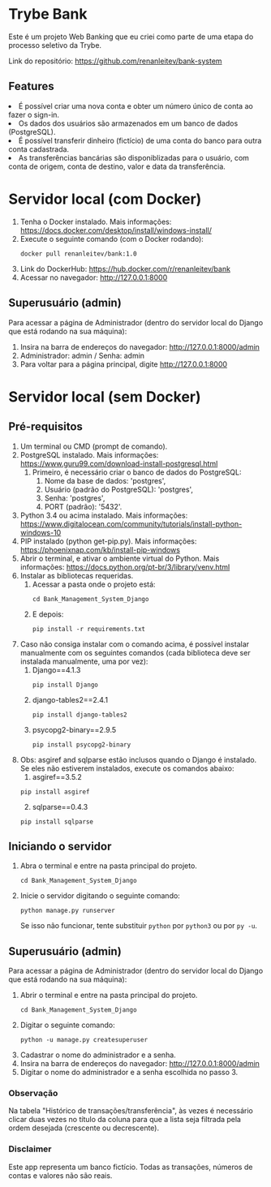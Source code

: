 # Trybe Bank
Este é um projeto Web Banking que eu criei como parte de uma etapa do processo seletivo da Trybe.

Link do repositório: https://github.com/renanleitev/bank-system

## Features
<li> É possível criar uma nova conta e obter um número único de conta ao fazer o sign-in.
<li> Os dados dos usuários são armazenados em um banco de dados (PostgreSQL). 
<li> É possível transferir dinheiro (fictício) de uma conta do banco para outra conta cadastrada.
<li> As transferências bancárias são disponiblizadas para o usuário, com conta de origem, conta de destino, valor e data da transferência.

<br/>

# Servidor local (com Docker)

1. Tenha o Docker instalado. Mais informações: https://docs.docker.com/desktop/install/windows-install/
2. Execute o seguinte comando (com o Docker rodando):
   ```
   docker pull renanleitev/bank:1.0
   ```
3. Link do DockerHub: https://hub.docker.com/r/renanleitev/bank
4. Acessar no navegador: http://127.0.0.1:8000
## Superusuário (admin)
Para acessar a página de Administrador (dentro do servidor local do Django que está rodando na sua máquina):

1. Insira na barra de endereços do navegador: http://127.0.0.1:8000/admin
2. Administrador: admin / Senha: admin
3. Para voltar para a página principal, digite http://127.0.0.1:8000

# Servidor local (sem Docker)

## Pré-requisitos
1. Um terminal ou CMD (prompt de comando).
2. PostgreSQL instalado. Mais informações: https://www.guru99.com/download-install-postgresql.html 
   1. Primeiro, é necessário criar o banco de dados do PostgreSQL:
      1. Nome da base de dados: 'postgres',
      2. Usuário (padrão do PostgreSQL): 'postgres',
      3. Senha: 'postgres',
      4. PORT (padrão): '5432'.
3. Python 3.4 ou acima instalado. Mais informações: https://www.digitalocean.com/community/tutorials/install-python-windows-10 
4. PIP instalado (python get-pip.py). Mais informações: https://phoenixnap.com/kb/install-pip-windows  
5. Abrir o terminal, e ativar o ambiente virtual do Python. Mais informações: https://docs.python.org/pt-br/3/library/venv.html
6. Instalar as bibliotecas requeridas.
   1. Acessar a pasta onde o projeto está:
        ```
        cd Bank_Management_System_Django
        ```
    1. E depois:
        ```
        pip install -r requirements.txt
        ```
7. Caso não consiga instalar com o comando acima, é possível instalar manualmente com os seguintes comandos (cada biblioteca deve ser instalada manualmente, uma por vez):
   1. Django==4.1.3
        ```
        pip install Django
        ```
   2. django-tables2==2.4.1
        ```
        pip install django-tables2
        ```
   3. psycopg2-binary==2.9.5
        ```
        pip install psycopg2-binary
        ```
8. Obs: asgiref and sqlparse estão inclusos quando o Django é instalado. Se eles não estiverem instalados, execute os comandos abaixo:
    1. asgiref==3.5.2
    ```
    pip install asgiref
    ```
    2. sqlparse==0.4.3
    ```
    pip install sqlparse
    ```
## Iniciando o servidor
1. Abra o terminal e entre na pasta principal do projeto.
    ```
    cd Bank_Management_System_Django
    ```
2. Inicie o servidor digitando o seguinte comando:
    ```
    python manage.py runserver
    ```
    Se isso não funcionar, tente substituir `python` por `python3` ou por `py -u`.

## Superusuário (admin)
Para acessar a página de Administrador (dentro do servidor local do Django que está rodando na sua máquina):

1. Abrir o terminal e entre na pasta principal do projeto.
    ```
    cd Bank_Management_System_Django
    ```
2. Digitar o seguinte comando:
    ```
    python -u manage.py createsuperuser
    ```
3. Cadastrar o nome do administrador e a senha.
4. Insira na barra de endereços do navegador: http://127.0.0.1:8000/admin
5. Digitar o nome do administrador e a senha escolhida no passo 3.

### Observação
Na tabela "Histórico de transações/transferência", às vezes é necessário clicar duas vezes no título da coluna para que a lista seja filtrada pela ordem desejada (crescente ou decrescente).

### Disclaimer
Este app representa um banco fictício. Todas as transações, números de contas e valores não são reais.
